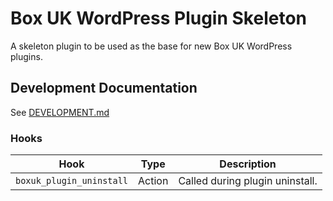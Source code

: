 # Box UK WordPress Plugin Skeleton

A skeleton plugin to be used as the base for new Box UK WordPress plugins.

## Development Documentation

See [DEVELOPMENT.md](DEVELOPMENT.md)

### Hooks

| Hook                     | Type   | Description                    |
|--------------------------|--------|--------------------------------|
| `boxuk_plugin_uninstall` | Action | Called during plugin uninstall. |
